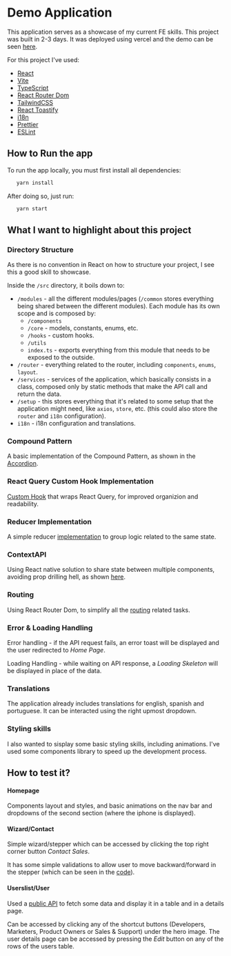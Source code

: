 # Demo Application

This application serves as a showcase of my current FE skills. This project was built in 2-3 days. It was deployed using vercel and the demo can be seen [here](https://twilio-demo-application.vercel.app/).

For this project I've used:

- [React](https://react.dev/)
- [Vite](https://vitejs.dev/)
- [TypeScript](https://www.typescriptlang.org/)
- [React Router Dom](https://www.npmjs.com/package/react-router-dom)
- [TailwindCSS](https://tailwindcss.com/)
- [React Toastify](https://fkhadra.github.io/react-toastify/introduction)
- [i18n](https://www.i18next.com)
- [Prettier](https://prettier.io/)
- [ESLint](https://eslint.org/)


## How to Run the app

To run the app locally, you must first install all dependencies:

```bash
   yarn install
```

After doing so, just run:

```bash
   yarn start
```

## What I want to highlight about this project

### Directory Structure
As there is no convention in React on how to structure your project, I see this a good skill to showcase.

Inside the `/src` directory, it boils down to:
- `/modules` - all the different modules/pages (`/common` stores everything being shared between the different modules). Each module has its own scope and is composed by:
   - `/components`
   - `/core` - models, constants, enums, etc.
   - `/hooks` - custom hooks.
   - `/utils`
   - `index.ts` - exports everything from this module that needs to be exposed to the outside.
- `/router` -  everything related to the router, including `components`, `enums`, `layout`.
- `/services` - services of the application, which basically consists in a class, composed only by static methods that make the API call and return the data.
- `/setup` - this stores everything that it's related to some setup that the application might need, like `axios`, `store`, etc. (this could also store the `router` and `i18n` configuration).
- `i18n` - i18n configuration and translations.


### Compound Pattern

A basic implementation of the Compound Pattern, as shown in the [Accordion](https://github.com/pedro-novo/twilio-demo-application/blob/master/src/modules/common/components/accordion/accordion.tsx).


### React Query Custom Hook Implementation

[Custom Hook](https://github.com/pedro-novo/twilio-demo-application/blob/master/src/modules/common/queries/users/use-get-user-by-id.ts) that wraps React Query, for improved organizion and readability.


### Reducer Implementation

A simple reducer [implementation](https://github.com/pedro-novo/twilio-demo-application/blob/master/src/modules/contact/reducer/contact-reducer.ts) to group logic related to the same state.


### ContextAPI

Using React native solution to share state between multiple components, avoiding prop drilling hell, as shown [here](https://github.com/pedro-novo/twilio-demo-application/blob/master/src/modules/contact/context/contact-context.tsx).


### Routing

Using React Router Dom, to simplify all the [routing](https://github.com/pedro-novo/twilio-demo-application/blob/master/src/App.tsx) related tasks.


### Error & Loading Handling

Error handling - if the API request fails, an error toast will be displayed and the user redirected to *Home Page*.

Loading Handling - while waiting on API response, a *Loading Skeleton* will be displayed in place of the data.


### Translations

The application already includes translations for english, spanish and portuguese. It can be interacted using the right upmost dropdown.

### Styling skills

I also wanted to sisplay some basic styling skills, including animations. I've used some components library to speed up the development process.



## How to test it?

#### Homepage
Components layout and styles, and basic animations on the nav bar and dropdowns of the second section (where the iphone is displayed).


#### Wizard/Contact
Simple wizard/stepper which can be accessed by clicking the top right corner button *Contact Sales*.

It has some simple validations to allow user to move backward/forward in the stepper (which can be seen in the [code](https://github.com/pedro-novo/twilio-demo-application/blob/master/src/modules/contact/components/wizard-stepper/wizard-stepper.tsx)).


#### Userslist/User
Used a [public API](https://jsonplaceholder.typicode.com/) to fetch some data and display it in a table and in a details page.

Can be accessed by clicking any of the shortcut buttons (Developers, Marketers, Product Owners or Sales & Support) under the hero image.
The user details page can be accessed by pressing the *Edit* button on any of the rows of the users table.